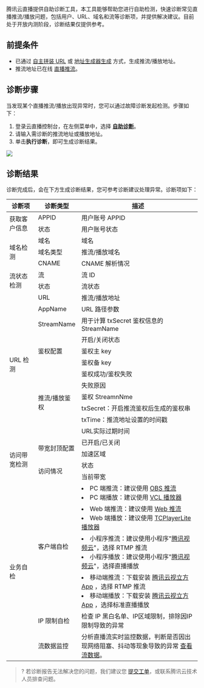  腾讯云直播提供自助诊断工具，本工具能够帮助您进行自助检测，快速诊断常见直播推流/播放问题，包括用户、URL、域名和流等诊断项，并提供解决建议。目前处于开放内测阶段，诊断结果仅提供参考。

## 前提条件
- 已通过 [自主拼装 URL](https://cloud.tencent.com/document/product/267/32720) 或 [地址生成器生成](https://cloud.tencent.com/document/product/267/35257) 方式，生成推流/播放地址。
- 推流地址已在线 [直播推流](https://cloud.tencent.com/document/product/267/32732)。

 
## 诊断步骤
当发现某个直播推流/播放出现异常时，您可以通过故障诊断发起检测。步骤如下：
1. 登录云直播控制台，在左侧菜单中，选择 [**自助诊断**](https://console.cloud.tencent.com/live/tools/selfcheck)。
2. 请输入需诊断的推流地址或播放地址。
3. 单击**执行诊断**，即可生成诊断结果。

![](https://qcloudimg.tencent-cloud.cn/raw/bef809d05b3249baee29818c1fcb95c6.png)

## 诊断结果
诊断完成后，会在下方生成诊断结果，您可参考诊断建议处理异常。诊断项如下：

<table>
<thead><tr><th width=15%>诊断项</th><th width=15%>诊断类型</th><th>描述</th></tr></thead>
<tbody><tr>
<td rowspan=2>获取客户信息</td>
<td>APPID</td>
<td>用户账号 APPID</td>
</tr><tr>
<td>状态</td>
<td>用户账号状态</td>
</tr><tr>
<td rowspan=3>域名检测</td>
<td>域名</td>
<td>域名</td>
</tr><tr>
<td>域名类型</td>
<td>推流/播放域名</td>
</tr><tr>
<td>CNAME</td>
<td>CNAME 解析情况</td>
</tr><tr>
<td rowspan=2>流状态检测</td>
<td>流</td>
<td>流 ID</td>
</tr><tr>
<td>状态</td>
<td>流状态</td>
</tr><tr>
<td rowspan=12>URL 检测</td>
<td>URL</td>
<td>推流/播放地址</td>
</tr><tr>
<td>AppName</td>
<td>URL 路径参数</td>
</tr><tr>
<td>StreamName</td>
<td>用于计算 txSecret 鉴权信息的 StreamName</td>
</tr><tr>
<td rowspan=3>鉴权配置</td>
<td>开启/关闭状态</td>
</tr><tr>
<td>鉴权主 key</td>
</tr><tr>
<td>鉴权备 key</td>
</tr><tr>
<td rowspan=6>推流/播放鉴权</td>
<td>鉴权成功/鉴权失败</td>
</tr><tr>
<td>失败原因</td>
</tr><tr>
<td>鉴权 StreamnNme</td>
</tr><tr>
<td>txSecret：开启推流鉴权后生成的鉴权串</td>
</tr><tr>
<td>txTime：推流地址设置的时间戳</td>
</tr><tr>
<td>URL实际过期时间</td>
</tr><tr>
<td rowspan=4>访问带宽检测</td>
<td rowspan=2>带宽封顶配置</td>
<td>已开启/已关闭</td>
</tr><tr>
<td>加速区域</td>
</tr><tr>
<td rowspan=2>访问情况</td>
<td>状态</td>
</tr><tr>
<td>当前带宽</td>
</tr><tr>
<td rowspan=6>业务自检</td>
<td rowspan=4>客户端自检</td>
<td>
<li/>PC 端推流：建议使用 <a href="https://cloud.tencent.com/document/product/267/32726">OBS 推流</a><li/>PC 端播放：建议使用 <a href="https://cloud.tencent.com/document/product/267/32727">VCL 播放器</a></td>
</tr><tr>
<td>
<li/>Web 端推流：建议使用 <a href="https://console.cloud.tencent.com/live/tools/webpush">Web 推流</a><li/>Web 端播放：建议使用 <a href="https://cloud.tencent.com/document/product/881/20207">TCPlayerLite 播放器</a></td>
</tr><tr>
<td>
<li/>小程序推流：建议使用小程序"<a href="https://cloud.tencent.com/document/product/454/6555#.E5.B0.8F.E7.A8.8B.E5.BA.8F-demo">腾讯视频云</a>"，选择 RTMP 推流
<li/>小程序播放：建议使用小程序"<a href="https://cloud.tencent.com/document/product/454/6555#.E5.B0.8F.E7.A8.8B.E5.BA.8F-demo">腾讯视频云</a>"，选择直播播放</td>
</tr><tr>
<td>
<li/>移动端推流：下载安装 <a href="https://cloud.tencent.com/document/product/454/6555#rtmpdemo">腾讯云视立方 App</a> ，选择 RTMP 推流
<li/>移动端播放：下载安装 <a href="https://cloud.tencent.com/document/product/454/6555#rtmpdemo">腾讯云视立方 App</a> ，选择标准直播播放</td>
</tr><tr>
<td>IP 限制自检</td>
<td>检查 IP 黑白名单、IP区域限制，排除因IP限制导致的异常</td>
</tr><tr>
<td>流数据监控</td>
<td>分析直播流实时监控数据，判断是否因出现网络阻塞、抖动等现象导致的异常 <a href="https://console.cloud.tencent.com/live/analysis/stream">查看流数据</a>。</td>
</tr>
</tbody></table>

>? 若诊断报告无法解决您的问题，我们建议您 [提交工单](https://console.cloud.tencent.com/workorder/category)，或联系腾讯云技术人员排查问题。
